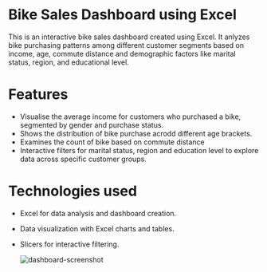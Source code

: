 # Bike Sales Dashboard using Excel

This is an interactive bike sales dashboard created using Excel. It anlyzes bike purchasing patterns among different customer segments based on income, age, commute distance and demographic factors like marital status, region, and educational level.

# Features
- Visualise the average income for customers who purchased a bike, segmented by gender and purchase status.
- Shows the distribution of bike purchase acrodd different age brackets.
- Examines the count of bike based on commute distance 
- Interactive filters for marital status, region and education level to explore data across specific customer groups.

# Technologies used
- Excel for data analysis and dashboard creation.
- Data visualization with Excel charts and tables.
- Slicers for interactive filtering.

  ![dashboard-screenshot](https://github.com/user-attachments/assets/a3e406b1-b196-4212-9510-1fb1f1ba1aae)




